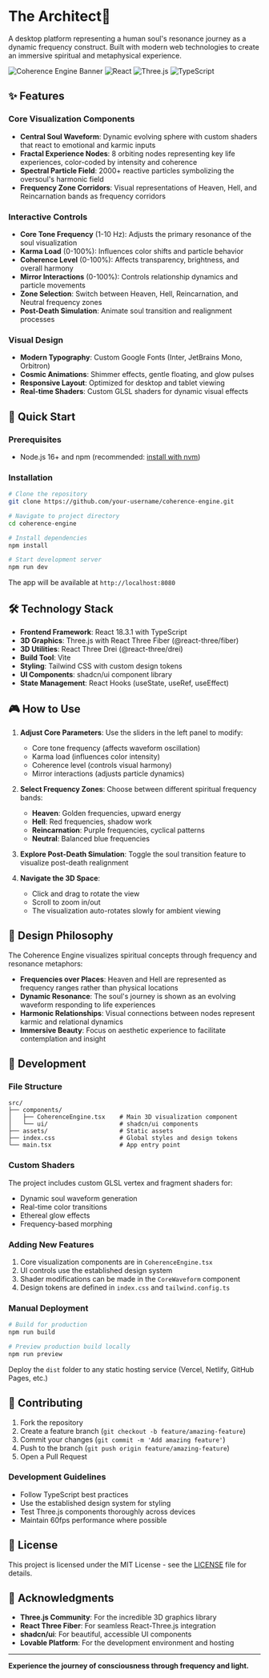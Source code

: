 # The Architect🌟

A desktop platform representing a human soul's resonance journey as a dynamic frequency construct. Built with modern web technologies to create an immersive spiritual and metaphysical experience.

![Coherence Engine Banner](https://img.shields.io/badge/3D-Visualization-purple) ![React](https://img.shields.io/badge/React-18.3.1-61DAFB) ![Three.js](https://img.shields.io/badge/Three.js-Latest-orange) ![TypeScript](https://img.shields.io/badge/TypeScript-5.x-blue)

## ✨ Features

### Core Visualization Components
- **Central Soul Waveform**: Dynamic evolving sphere with custom shaders that react to emotional and karmic inputs
- **Fractal Experience Nodes**: 8 orbiting nodes representing key life experiences, color-coded by intensity and coherence
- **Spectral Particle Field**: 2000+ reactive particles symbolizing the oversoul's harmonic field
- **Frequency Zone Corridors**: Visual representations of Heaven, Hell, and Reincarnation bands as frequency corridors

### Interactive Controls
- **Core Tone Frequency** (1-10 Hz): Adjusts the primary resonance of the soul visualization
- **Karma Load** (0-100%): Influences color shifts and particle behavior
- **Coherence Level** (0-100%): Affects transparency, brightness, and overall harmony
- **Mirror Interactions** (0-100%): Controls relationship dynamics and particle movements
- **Zone Selection**: Switch between Heaven, Hell, Reincarnation, and Neutral frequency zones
- **Post-Death Simulation**: Animate soul transition and realignment processes

### Visual Design
- **Modern Typography**: Custom Google Fonts (Inter, JetBrains Mono, Orbitron)
- **Cosmic Animations**: Shimmer effects, gentle floating, and glow pulses
- **Responsive Layout**: Optimized for desktop and tablet viewing
- **Real-time Shaders**: Custom GLSL shaders for dynamic visual effects

## 🚀 Quick Start

### Prerequisites
- Node.js 16+ and npm (recommended: [install with nvm](https://github.com/nvm-sh/nvm#installing-and-updating))

### Installation

```bash
# Clone the repository
git clone https://github.com/your-username/coherence-engine.git

# Navigate to project directory
cd coherence-engine

# Install dependencies
npm install

# Start development server
npm run dev
```

The app will be available at `http://localhost:8080`

## 🛠️ Technology Stack

- **Frontend Framework**: React 18.3.1 with TypeScript
- **3D Graphics**: Three.js with React Three Fiber (@react-three/fiber)
- **3D Utilities**: React Three Drei (@react-three/drei)
- **Build Tool**: Vite
- **Styling**: Tailwind CSS with custom design tokens
- **UI Components**: shadcn/ui component library
- **State Management**: React Hooks (useState, useRef, useEffect)

## 🎮 How to Use

1. **Adjust Core Parameters**: Use the sliders in the left panel to modify:
   - Core tone frequency (affects waveform oscillation)
   - Karma load (influences color intensity)
   - Coherence level (controls visual harmony)
   - Mirror interactions (adjusts particle dynamics)

2. **Select Frequency Zones**: Choose between different spiritual frequency bands:
   - **Heaven**: Golden frequencies, upward energy
   - **Hell**: Red frequencies, shadow work
   - **Reincarnation**: Purple frequencies, cyclical patterns
   - **Neutral**: Balanced blue frequencies

3. **Explore Post-Death Simulation**: Toggle the soul transition feature to visualize post-death realignment

4. **Navigate the 3D Space**: 
   - Click and drag to rotate the view
   - Scroll to zoom in/out
   - The visualization auto-rotates slowly for ambient viewing

## 🎨 Design Philosophy

The Coherence Engine visualizes spiritual concepts through frequency and resonance metaphors:

- **Frequencies over Places**: Heaven and Hell are represented as frequency ranges rather than physical locations
- **Dynamic Resonance**: The soul's journey is shown as an evolving waveform responding to life experiences
- **Harmonic Relationships**: Visual connections between nodes represent karmic and relational dynamics
- **Immersive Beauty**: Focus on aesthetic experience to facilitate contemplation and insight

## 🔧 Development

### File Structure
```
src/
├── components/
│   ├── CoherenceEngine.tsx    # Main 3D visualization component
│   └── ui/                    # shadcn/ui components
├── assets/                    # Static assets
├── index.css                  # Global styles and design tokens
└── main.tsx                   # App entry point
```

### Custom Shaders
The project includes custom GLSL vertex and fragment shaders for:
- Dynamic soul waveform generation
- Real-time color transitions
- Ethereal glow effects
- Frequency-based morphing

### Adding New Features
1. Core visualization components are in `CoherenceEngine.tsx`
2. UI controls use the established design system
3. Shader modifications can be made in the `CoreWaveform` component
4. Design tokens are defined in `index.css` and `tailwind.config.ts`


### Manual Deployment
```bash
# Build for production
npm run build

# Preview production build locally
npm run preview
```

Deploy the `dist` folder to any static hosting service (Vercel, Netlify, GitHub Pages, etc.)

## 🤝 Contributing

1. Fork the repository
2. Create a feature branch (`git checkout -b feature/amazing-feature`)
3. Commit your changes (`git commit -m 'Add amazing feature'`)
4. Push to the branch (`git push origin feature/amazing-feature`)
5. Open a Pull Request

### Development Guidelines
- Follow TypeScript best practices
- Use the established design system for styling
- Test Three.js components thoroughly across devices
- Maintain 60fps performance where possible

## 📄 License

This project is licensed under the MIT License - see the [LICENSE](LICENSE) file for details.

## 🙏 Acknowledgments

- **Three.js Community**: For the incredible 3D graphics library
- **React Three Fiber**: For seamless React-Three.js integration
- **shadcn/ui**: For beautiful, accessible UI components
- **Lovable Platform**: For the development environment and hosting


---

**Experience the journey of consciousness through frequency and light.**
